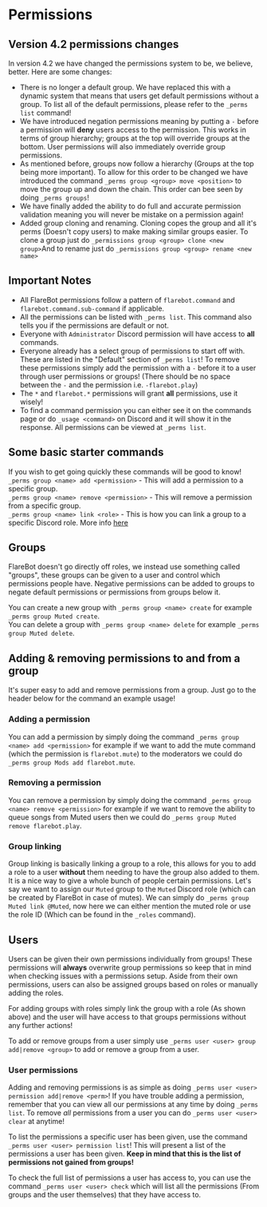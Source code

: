﻿# Permissions

## Version 4.2 permissions changes
In version 4.2 we have changed the permissions system to be, we believe, better. Here are some changes:
* There is no longer a default group. We have replaced this with a dynamic system that means that users get default permissions without a group. To list all of the default permissions, please refer to the `_perms list` command!
* We have introduced negation permissions meaning by putting a `-` before a permission will **deny** users access to the permission. This works in terms of group hierarchy; groups at the top will override groups at the bottom. User permissions will also immediately override group permissions.
* As mentioned before, groups now follow a hierarchy (Groups at the top being more important). To allow for this order to be changed we have introduced the command `_perms group <group> move <position>` to move the group up and down the chain. This order can bee seen by doing `_perms groups`!
* We have finally added the ability to do full and accurate permission validation meaning you will never be mistake on a permission again!
* Added group cloning and renaming. Cloning copes the group and all it's perms (Doesn't copy users) to make making similar groups easier. To clone a group just do `_permissions group <group> clone <new group>`And to rename just do `_permissions group <group> rename <new name>`


## Important Notes
* All FlareBot permissions follow a pattern of `flarebot.command` and `flarebot.command.sub-command` if applicable.
* All the permissions can be listed with `_perms list`. This command also tells you if the permissions are default or not.
* Everyone with `Administrator` Discord permission will have access to **all** commands.
* Everyone already has a select group of permissions to start off with. These are listed in the "Default" section of `_perms list`! To remove these permissions simply add the permission with a `-` before it to a user through user permissions or groups! (There should be no space between the `-` and the permission i.e. `-flarebot.play`)
* The `*` and `flarebot.*` permissions will grant **all** permissions, use it wisely!
* To find a command permission you can either see it on the commands page or do `_usage <command>` on Discord and it will show it in the response. All permissions can be viewed at `_perms list`.

## Some basic starter commands
If you wish to get going quickly these commands will be good to know!<br/>
`_perms group <name> add <permission>` - This will add a permission to a specific group.<br/>
`_perms group <name> remove <permission>` - This will remove a permission from a specific group.<br/>
`_perms group <name> link <role>` - This is how you can link a group to a specific Discord role. More info [here](#group-linking)<br/>

## Groups
FlareBot doesn't go directly off roles, we instead use something called "groups", these groups can be given to a user and control which permissions people have. Negative permissions can be added to groups to negate default permissions or permissions from groups below it.<br/>

You can create a new group with `_perms group <name> create` for example `_perms group Muted create`.<br/>
You can delete a group with `_perms group <name> delete` for example `_perms group Muted delete`.<br/>

## Adding & removing permissions to and from a group
It's super easy to add and remove permissions from a group. Just go to the header below for the command an example usage!

### Adding a permission
You can add a permission by simply doing the command `_perms group <name> add <permission>` for example if we want to add the mute command (which the permission is `flarebot.mute`) to the moderators we could do `_perms group Mods add flarebot.mute`.

### Removing a permission
You can remove a permission by simply doing the command `_perms group <name> remove <permission>` for example if we want to remove the ability to queue songs from Muted users then we could do `_perms group Muted remove flarebot.play`.

### Group linking
Group linking is basically linking a group to a role, this allows for you to add a role to a user __without__ them needing to have the group also added to them. It is a nice way to give a whole bunch of people certain permissions. Let's say we want to assign our `Muted` group to the `Muted` Discord role (which can be created by FlareBot in case of mutes). We can simply do `_perms group Muted link @Muted`, now here we can either mention the muted role or use the role ID (Which can be found in the `_roles` command).

## Users
Users can be given their own permissions individually from groups! These permissions will **always** overwrite group permissions so keep that in mind when checking issues with a permissions setup. Aside from their own permissions, users can also be assigned groups based on roles or manually adding the roles.

For adding groups with roles simply link the group with a role (As shown above) and the user will have access to that groups permissions without any further actions!

To add or remove groups from a user simply use `_perms user <user> group add|remove <group>` to add or remove a group from a user.

### User permissions
Adding and removing permissions is as simple as doing `_perms user <user> permission add|remove <perm>`! If you have trouble adding a permission, remember that you can view all our permissions at any time by doing `_perms list`. To remove *all* permissions from a user you can do `_perms user <user> clear` at anytime!

To list the permissions a specific user has been given, use the command `_perms user <user> permission list`! This will present a list of the permissions a user has been given. **Keep in mind that this is the list of permissions not gained from groups!**

To check the full list of permissions a user has access to, you can use the command `_perms user <user> check` which will list all the permissions (From groups and the user themselves) that they have access to. 

